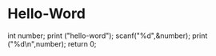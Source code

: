 # Hello-Word
int number;
print ("hello-word");
scanf("%d",&number);
print ("%d\n",number);
return 0;
